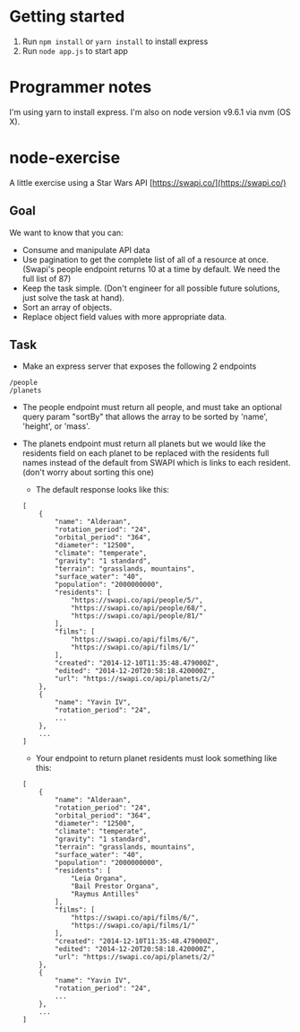 # Getting started
1. Run `npm install` or `yarn install` to install express
2. Run `node app.js` to start app

# Programmer notes
I'm using yarn to install express. I'm also on node version v9.6.1 via nvm (OS X).

# node-exercise
A little exercise using a Star Wars API [https://swapi.co/](https://swapi.co/)

## Goal
We want to know that you can: 
* Consume and manipulate API data 
* Use pagination to get the complete list of all of a resource at once.  (Swapi's people endpoint returns 10 at a time by default.  We need the full list of 87)
* Keep the task simple.  (Don't engineer for all possible future solutions, just solve the task at hand).
* Sort an array of objects.
* Replace object field values with more appropriate data.

## Task
* Make an express server that exposes the following 2 endpoints
```
/people
/planets
```
*  The people endpoint must return all people, and must take an optional query param "sortBy" that allows the array to be sorted by 'name', 'height', or 'mass'.
 
*  The planets endpoint must return all planets but we would like the residents field on each planet to be replaced with the residents full names instead of the default from SWAPI which is links to each resident. (don't worry about sorting this one)
    * The default response looks like this:
    ```
	[
		{
			"name": "Alderaan",
			"rotation_period": "24",
			"orbital_period": "364",
			"diameter": "12500",
			"climate": "temperate",
			"gravity": "1 standard",
			"terrain": "grasslands, mountains",
			"surface_water": "40",
			"population": "2000000000",
			"residents": [
				"https://swapi.co/api/people/5/",
				"https://swapi.co/api/people/68/",
				"https://swapi.co/api/people/81/"
			],
			"films": [
				"https://swapi.co/api/films/6/",
				"https://swapi.co/api/films/1/"
			],
			"created": "2014-12-10T11:35:48.479000Z",
			"edited": "2014-12-20T20:58:18.420000Z",
			"url": "https://swapi.co/api/planets/2/"
		},
		{
			"name": "Yavin IV",
			"rotation_period": "24",
			...
		},
		...
	]
    ```
    * Your endpoint to return planet residents must look something like this:
    ```
	[
		{
			"name": "Alderaan",
			"rotation_period": "24",
			"orbital_period": "364",
			"diameter": "12500",
			"climate": "temperate",
			"gravity": "1 standard",
			"terrain": "grasslands, mountains",
			"surface_water": "40",
			"population": "2000000000",
			"residents": [
				"Leia Organa",
				"Bail Prestor Organa",
				"Raymus Antilles"
			],
			"films": [
				"https://swapi.co/api/films/6/",
				"https://swapi.co/api/films/1/"
			],
			"created": "2014-12-10T11:35:48.479000Z",
			"edited": "2014-12-20T20:58:18.420000Z",
			"url": "https://swapi.co/api/planets/2/"
		},
		{
			"name": "Yavin IV",
			"rotation_period": "24",
			...
		},
		...
	]
    ```

